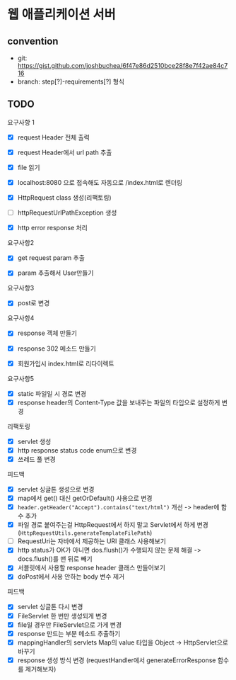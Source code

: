 # 웹 애플리케이션 서버
## convention

* git: https://gist.github.com/joshbuchea/6f47e86d2510bce28f8e7f42ae84c716
* branch: step[?]-requirements[?] 형식



## TODO

요구사항 1

- [x] request Header 전체 출력
- [x] request Header에서 url path 추출
- [x] file 읽기
- [x] localhost:8080 으로 접속해도 자동으로 /index.html로 렌더링
- [x] HttpRequest class 생성(리팩토링)
- [ ] httpRequestUrlPathException 생성
- [x] http error response 처리



요구사항2

- [x] get request param 추출
- [x] param 추출해서 User만들기



요구사항3

- [x] post로 변경



요구사항4

- [x] response 객체 만들기
- [x] response 302 메소드 만들기
- [x] 회원가입시 index.html로 리다이렉트



요구사항5

- [x] static 파일일 시 경로 변경
- [x] response header의 Content-Type 값을 보내주는 파일의 타입으로 설정하게 변경

리팩토링

- [x] servlet 생성
- [x] http response status code enum으로 변경
- [x] 쓰레드 풀 변경

피드백

- [x] servlet 싱글톤 생성으로 변경
- [x] map에서 get() 대신 getOrDefault() 사용으로 변경
- [x] ```header.getHeader("Accept").contains("text/html")``` 개선 -> header에 함수 추가
- [x] 파일 경로 붙여주는걸 HttpRequest에서 하지 말고 Servlet에서 하게 변경(```HttpRequestUtils.generateTemplateFilePath```)
- [ ] RequestUri는 자바에서 제공하는 URI 클래스 사용해보기
- [x] http status가 OK가 아니면 dos.flush()가 수행되지 않는 문제 해결 -> docs.flush()를 맨 뒤로 빼기
- [x] 서블릿에서 사용할 response header 클래스 만들어보기
- [x] doPost에서 사용 안하는 body 변수 제거

피드백

- [x] servlet 싱글톤 다시 변경
- [x] FileServlet 한 번만 생성되게 변경
- [x] file일 경우만 FileServlet으로 가게 변경
- [x] response 만드는 부분 메소드 추출하기
- [x] mappingHandler의 servlets Map의 value 타입을 Object -> HttpServlet으로 바꾸기
- [x] response 생성 방식 변경 (requestHandler에서 generateErrorResponse 함수를 제거해보자)
